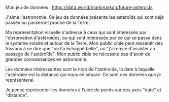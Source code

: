 
Mon jeu de données : https://data.world/markmarkoh/future-asteroids

J'aime l'astronomie. Ce jeu de données présente les asteroïds qui sont déjà passés ou passeront proche de la Terre.

Ma représentation visuelle s'adresse à ceux qui sont intéressés par l'observation d'astéroïdes, ou qui sont intéressés par ce qui se passe dans le système solaire et autour de la Terre. Mon public cible peut ressentir des frissons à se dire que "on l'a échappé belle", ou "j'ai envie d'assister au passage de l'astéroïde". Mon public cible ne nécessite pas d'avoir de grandes connaissances en astronomie. 

Les données intéressantes sont le nom de l'astéroide, la date à laquelle l'astéroïde est la distance qui nous en sépare.
Ce sont ces données que je représenterai.

Je pense représenter les données à l'aide de points sur des axes "date" et "distance".